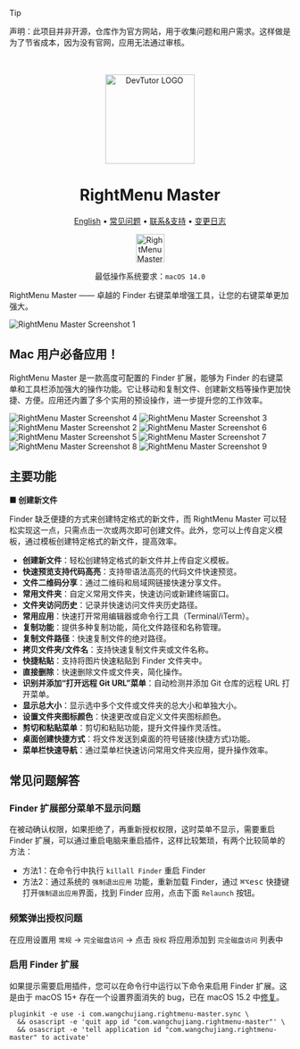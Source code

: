 <!--idoc:ignore:start-->
> [!TIP]
> 声明：此项目并非开源，仓库作为官方网站，用于收集问题和用户需求。这样做是为了节省成本，因为没有官网，应用无法通过审核。
<!--idoc:ignore:end-->

<div align="center">
  <br />
  <br />
  <img src="./assets/logo.png" alt="DevTutor LOGO" width="160" height="160">
  <h1>RightMenu Master</h1>
  <!--rehype:style=border: 0;-->
  <p>
    <a href="./README.md">English</a> • 
		<a href="#常见问题解答">常见问题</a> • 
    <a target="_blank" href="https://github.com/jaywcjlove/rightmenu-master/issues/new?assignees=&labels=support%2Cfeedback%2Cquestion&projects=&template=bug_report.yml&title=%F0%9F%99%8B%E2%80%8D%E2%99%82%EF%B8%8F+Support+%26+Feedback%3A+Quick+RSS">联系&支持</a> • 
    <a href="https://github.com/jaywcjlove/rightmenu-master/releases">变更日志</a>
  </p>
  <p>
    <a target="_blank" href="https://apps.apple.com/app/rightmenu-master/6737160756" title="PasteQuick for macOS">
      <img alt="RightMenu Master for macOS" src="https://jaywcjlove.github.io/sb/download/macos.svg" height="51">
    </a>
  </p>
</div>

<div align="center">

最低操作系统要求：`macOS 14.0`

</div>

RightMenu Master —— 卓越的 Finder 右键菜单增强工具，让您的右键菜单更加强大。

![RightMenu Master Screenshot 1](./assets/screenshots-1.png)

## Mac 用户必备应用！

RightMenu Master 是一款高度可配置的 Finder 扩展，能够为 Finder 的右键菜单和工具栏添加强大的操作功能。它让移动和复制文件、创建新文档等操作更加快捷、方便。应用还内置了多个实用的预设操作，进一步提升您的工作效率。

![RightMenu Master Screenshot 4](./assets/screenshots-4.png)
![RightMenu Master Screenshot 3](./assets/screenshots-3.png)
![RightMenu Master Screenshot 2](./assets/screenshots-2.png)
![RightMenu Master Screenshot 6](./assets/screenshots-6.png)
![RightMenu Master Screenshot 5](./assets/screenshots-5.png)
![RightMenu Master Screenshot 7](./assets/screenshots-7.png)
![RightMenu Master Screenshot 8](./assets/screenshots-8.png)
![RightMenu Master Screenshot 9](./assets/screenshots-9.png)

## 主要功能

**■ 创建新文件**

Finder 缺乏便捷的方式来创建特定格式的新文件，而 RightMenu Master 可以轻松实现这一点，只需点击一次或两次即可创建文件。此外，您可以上传自定义模板，通过模板创建特定格式的新文件，提高效率。

- **创建新文件**：轻松创建特定格式的新文件并上传自定义模板。
- **快速预览支持代码高亮**：支持带语法高亮的代码文件快速预览。
- **文件二维码分享**：通过二维码和局域网链接快速分享文件。
- **常用文件夹**：自定义常用文件夹，快速访问或新建终端窗口。
- **文件夹访问历史**：记录并快速访问文件夹历史路径。
- **常用应用**：快速打开常用编辑器或命令行工具（Terminal/iTerm）。
- **复制功能**：提供多种复制功能，简化文件路径和名称管理。
- **复制文件路径**：快速复制文件的绝对路径。
- **拷贝文件夹/文件名**：支持快速复制文件夹或文件名称。
- **快捷粘贴**：支持将图片快速粘贴到 Finder 文件夹中。
- **直接删除**：快速删除文件或文件夹，简化操作。
- **识别并添加“打开远程 Git URL”菜单**：自动检测并添加 Git 仓库的远程 URL 打开菜单。
- **显示总大小**：显示选中多个文件或文件夹的总大小和单独大小。
- **设置文件夹图标颜色**：快速更改或自定义文件夹图标颜色。
- **剪切和粘贴菜单**：剪切和粘贴功能，提升文件操作灵活性。
- **桌面创建快捷方式**：将文件发送到桌面的符号链接(快捷方式)功能。
- **菜单栏快速导航**：通过菜单栏快速访问常用文件夹应用，提升操作效率。

## 常见问题解答

### Finder 扩展部分菜单不显示问题

在被动确认权限，如果拒绝了，再重新授权权限，这时菜单不显示，需要重启 Finder 扩展，可以通过重启电脑来重启插件，这样比较繁琐，有两个比较简单的方法：

- 方法1：在命令行中执行 `killall Finder` 重启 Finder  
- 方法2：通过系统的 `强制退出应用` 功能，重新加载 Finder，通过 <kbd>⌘</kbd><kbd>⌥</kbd><kbd>esc</kbd> 快捷键打开`强制退出应用`界面，找到 Finder 应用，点击下面 `Relaunch` 按钮。

### 频繁弹出授权问题

在应用设置用 `常规` -> `完全磁盘访问` -> 点击 `授权` 将应用添加到 `完全磁盘访问` 列表中

### 启用 Finder 扩展

如果提示需要启用插件，您可以在命令行中运行以下命令来启用 Finder 扩展。这是由于 macOS 15+ 存在一个设置界面消失的 bug，已在 macOS 15.2 中[修复](https://forums.developer.apple.com/forums/thread/756711?answerId=812519022#812519022)。

```shell
pluginkit -e use -i com.wangchujiang.rightmenu-master.sync \
  && osascript -e 'quit app id "com.wangchujiang.rightmenu-master"' \
  && osascript -e 'tell application id "com.wangchujiang.rightmenu-master" to activate'
```

<!--idoc:config:
title: 卓越的 Finder 右键菜单增强工具，让您的右键菜单更加强大。
keywords: RightMenu,右键菜单,Finder,macOS,应用,文件管理,创建新文件,复制功能,增强工具
-->